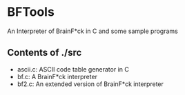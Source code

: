 # BFTools
An Interpreter of BrainF*ck in C and some sample programs

Contents of ./src
-----------------
  - ascii.c: ASCII code table generator in C
  - bf.c: A BrainF*ck interpreter
  - bf2.c: An extended version of BrainF*ck interpreter
